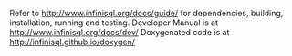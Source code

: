 Refer to http://www.infinisql.org/docs/guide/ for dependencies, building, installation, running and testing.
Developer Manual is at http://www.infinisql.org/docs/dev/
Doxygenated code is at http://infinisql.github.io/doxygen/
